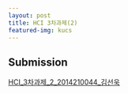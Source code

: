 ```yaml
---
layout: post
title: HCI 3차과제(2)
featured-img: kucs
---
```


## Submission


[HCI_3차과제_2_2014210044_김선욱](/assets/files/HCI3차과제(2).zip)
